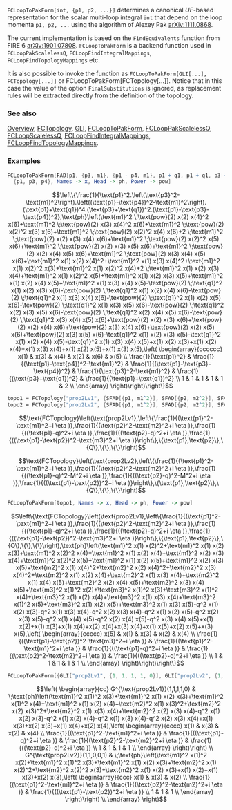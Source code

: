`FCLoopToPakForm[int, {p1, p2, ...}]` determines a canonical $UF$-based representation for the scalar multi-loop integral `int` that depend on the loop momenta `p1, p2, ...` using the algorithm of Alexey Pak [arXiv:1111.0868](https://arxiv.org/abs/1111.0868).

The current implementation is based on the `FindEquivalents` function from FIRE 6 [arXiv:1901.07808](https://arxiv.org/abs/1901.07808). `FCLoopToPakForm` is a backend function used in `FCLoopPakScalelessQ`, `FCLoopFindIntegralMappings`, `FCLoopFindTopologyMappings` etc.

It is also possible to invoke the function as `FCLoopToPakForm[GLI[...], FCTopology[...]]` or FCLoopToPakForm[FCTopology[...]]. Notice that in this case the value of the option `FinalSubstitutions` is ignored, as replacement rules will be extracted directly from the definition of the topology.

### See also

[Overview](Extra/FeynCalc.md), [FCTopology](FCTopology.md), [GLI](GLI.md), [FCLoopToPakForm](FCLoopToPakForm.md), [FCLoopPakScalelessQ](FCLoopPakScalelessQ.md), [FCLoopScalelessQ](FCLoopScalelessQ.md), [FCLoopFindIntegralMappings](FCLoopFindIntegralMappings.md), [FCLoopFindTopologyMappings](FCLoopFindTopologyMappings.md).

### Examples

```mathematica
FCLoopToPakForm[FAD[p1, {p3, m1}, {p1 - p4, m1}, p1 + q1, p1 + q1, p3 + q1, p1 - p3 - p4], 
  {p1, p3, p4}, Names -> x, Head -> ph, Power -> pow]
```

$$\left\{\frac{1}{\text{p1}^2.\left(\text{p3}^2-\text{m1}^2\right).\left((\text{p1}-\text{p4})^2-\text{m1}^2\right).(\text{p1}+\text{q1})^4.(\text{p3}+\text{q1})^2.(\text{p1}-\text{p3}-\text{p4})^2},\text{ph}\left(\text{m1}^2 \;\text{pow}(2) x(2) x(4)^2 x(6)+\text{m1}^2 \;\text{pow}(2) x(3) x(4)^2 x(6)+\text{m1}^2 \;\text{pow}(2) x(2)^2 x(3) x(6)+\text{m1}^2 \;\text{pow}(2) x(2)^2 x(4) x(6)+2 \;\text{m1}^2 \;\text{pow}(2) x(2) x(3) x(4) x(6)+\text{m1}^2 \;\text{pow}(2) x(2)^2 x(5) x(6)+\text{m1}^2 \;\text{pow}(2) x(2) x(3) x(5) x(6)+\text{m1}^2 \;\text{pow}(2) x(2) x(4) x(5) x(6)+\text{m1}^2 \;\text{pow}(2) x(3) x(4) x(5) x(6)+\text{m1}^2 x(1) x(2) x(4)^2+\text{m1}^2 x(1) x(3) x(4)^2+\text{m1}^2 x(1) x(2)^2 x(3)+\text{m1}^2 x(1) x(2)^2 x(4)+2 \;\text{m1}^2 x(1) x(2) x(3) x(4)+\text{m1}^2 x(1) x(2)^2 x(5)+\text{m1}^2 x(1) x(2) x(3) x(5)+\text{m1}^2 x(1) x(2) x(4) x(5)+\text{m1}^2 x(1) x(3) x(4) x(5)-\text{pow}(2) \;\text{q1}^2 x(1) x(2) x(3) x(6)-\text{pow}(2) \;\text{q1}^2 x(1) x(2) x(4) x(6)-\text{pow}(2) \;\text{q1}^2 x(1) x(3) x(4) x(6)-\text{pow}(2) \;\text{q1}^2 x(1) x(2) x(5) x(6)-\text{pow}(2) \;\text{q1}^2 x(1) x(3) x(5) x(6)-\text{pow}(2) \;\text{q1}^2 x(2) x(3) x(5) x(6)-\text{pow}(2) \;\text{q1}^2 x(2) x(4) x(5) x(6)-\text{pow}(2) \;\text{q1}^2 x(3) x(4) x(5) x(6)+\text{pow}(2) x(2) x(3) x(6)+\text{pow}(2) x(2) x(4) x(6)+\text{pow}(2) x(3) x(4) x(6)+\text{pow}(2) x(2) x(5) x(6)+\text{pow}(2) x(3) x(5) x(6)-\text{q1}^2 x(1) x(2) x(3) x(5)-\text{q1}^2 x(1) x(2) x(4) x(5)-\text{q1}^2 x(1) x(3) x(4) x(5)+x(1) x(2) x(3)+x(1) x(2) x(4)+x(1) x(3) x(4)+x(1) x(2) x(5)+x(1) x(3) x(5),\left(
\begin{array}{cccccc}
 x(1) & x(3) & x(4) & x(2) & x(6) & x(5) \\
 \frac{1}{\text{p1}^2} & \frac{1}{(\text{p1}-\text{p4})^2-\text{m1}^2} & \frac{1}{(\text{p1}-\text{p3}-\text{p4})^2} & \frac{1}{\text{p3}^2-\text{m1}^2} & \frac{1}{(\text{p3}+\text{q1})^2} & \frac{1}{(\text{p1}+\text{q1})^2} \\
 1 & 1 & 1 & 1 & 1 & 2 \\
\end{array}
\right)\right)\right\}$$

```mathematica
topo1 = FCTopology["prop2Lv1", {SFAD[{p1, m1^2}], SFAD[{p2, m2^2}], SFAD[p1 - q], SFAD[p2 - q], SFAD[{p1 - p2, m3^2}]}, {p1, p2}, {Q}, {}, {}]
topo2 = FCTopology["prop2Lv2", {SFAD[{p1, m1^2}], SFAD[{p2, m2^2}], SFAD[{p1 - q, M^2}], SFAD[{p2 - q, M^2}], SFAD[p1 - p2]}, {p1, p2}, {Q}, {}, {}]
```

$$\text{FCTopology}\left(\text{prop2Lv1},\left\{\frac{1}{(\text{p1}^2-\text{m1}^2+i \eta )},\frac{1}{(\text{p2}^2-\text{m2}^2+i \eta )},\frac{1}{((\text{p1}-q)^2+i \eta )},\frac{1}{((\text{p2}-q)^2+i \eta )},\frac{1}{((\text{p1}-\text{p2})^2-\text{m3}^2+i \eta )}\right\},\{\text{p1},\text{p2}\},\{Q\},\{\},\{\}\right)$$

$$\text{FCTopology}\left(\text{prop2Lv2},\left\{\frac{1}{(\text{p1}^2-\text{m1}^2+i \eta )},\frac{1}{(\text{p2}^2-\text{m2}^2+i \eta )},\frac{1}{((\text{p1}-q)^2-M^2+i \eta )},\frac{1}{((\text{p2}-q)^2-M^2+i \eta )},\frac{1}{((\text{p1}-\text{p2})^2+i \eta )}\right\},\{\text{p1},\text{p2}\},\{Q\},\{\},\{\}\right)$$

```mathematica
FCLoopToPakForm[topo1, Names -> x, Head -> ph, Power -> pow]
```

$$\left\{\text{FCTopology}\left(\text{prop2Lv1},\left\{\frac{1}{(\text{p1}^2-\text{m1}^2+i \eta )},\frac{1}{(\text{p2}^2-\text{m2}^2+i \eta )},\frac{1}{((\text{p1}-q)^2+i \eta )},\frac{1}{((\text{p2}-q)^2+i \eta )},\frac{1}{((\text{p1}-\text{p2})^2-\text{m3}^2+i \eta )}\right\},\{\text{p1},\text{p2}\},\{Q\},\{\},\{\}\right),\text{ph}\left(\text{m1}^2 x(1) x(2)^2+\text{m1}^2 x(1) x(2) x(3)+\text{m1}^2 x(2)^2 x(4)+\text{m1}^2 x(1) x(2) x(4)+\text{m1}^2 x(2) x(3) x(4)+\text{m1}^2 x(2)^2 x(5)+\text{m1}^2 x(1) x(2) x(5)+\text{m1}^2 x(2) x(3) x(5)+\text{m2}^2 x(1) x(4)^2+\text{m2}^2 x(2) x(4)^2+\text{m2}^2 x(3) x(4)^2+\text{m2}^2 x(1) x(2) x(4)+\text{m2}^2 x(1) x(3) x(4)+\text{m2}^2 x(1) x(4) x(5)+\text{m2}^2 x(2) x(4) x(5)+\text{m2}^2 x(3) x(4) x(5)+\text{m3}^2 x(1)^2 x(2)+\text{m3}^2 x(1)^2 x(3)+\text{m3}^2 x(1)^2 x(4)+\text{m3}^2 x(1) x(2) x(4)+\text{m3}^2 x(1) x(3) x(4)+\text{m3}^2 x(1)^2 x(5)+\text{m3}^2 x(1) x(2) x(5)+\text{m3}^2 x(1) x(3) x(5)-q^2 x(1) x(2) x(3)-q^2 x(1) x(3) x(4)-q^2 x(2) x(3) x(4)-q^2 x(1) x(2) x(5)-q^2 x(2) x(3) x(5)-q^2 x(1) x(4) x(5)-q^2 x(2) x(4) x(5)-q^2 x(3) x(4) x(5)+x(1) x(2)+x(1) x(3)+x(1) x(4)+x(2) x(4)+x(3) x(4)+x(1) x(5)+x(2) x(5)+x(3) x(5),\left(
\begin{array}{ccccc}
 x(5) & x(1) & x(3) & x(2) & x(4) \\
 \frac{1}{((\text{p1}-\text{p2})^2-\text{m3}^2+i \eta )} & \frac{1}{(\text{p1}^2-\text{m1}^2+i \eta )} & \frac{1}{((\text{p1}-q)^2+i \eta )} & \frac{1}{(\text{p2}^2-\text{m2}^2+i \eta )} & \frac{1}{((\text{p2}-q)^2+i \eta )} \\
 1 & 1 & 1 & 1 & 1 \\
\end{array}
\right)\right)\right\}$$

```mathematica
FCLoopToPakForm[{GLI["prop2Lv1", {1, 1, 1, 1, 0}], GLI["prop2Lv2", {1, 1, 0, 0, 1}]}, {topo1, topo2}, Names -> x, Head -> ph, Power -> pow]
```

$$\left(
\begin{array}{cc}
 G^{\text{prop2Lv1}}(1,1,1,1,0) & \;\text{ph}\left(\text{m1}^2 x(1)^2 x(3)+\text{m1}^2 x(1) x(2) x(3)+\text{m1}^2 x(1)^2 x(4)+\text{m1}^2 x(1) x(2) x(4)+\text{m2}^2 x(1) x(3)^2+\text{m2}^2 x(2) x(3)^2+\text{m2}^2 x(1) x(3) x(4)+\text{m2}^2 x(2) x(3) x(4)-q^2 x(1) x(2) x(3)-q^2 x(1) x(2) x(4)-q^2 x(1) x(3) x(4)-q^2 x(2) x(3) x(4)+x(1) x(3)+x(2) x(3)+x(1) x(4)+x(2) x(4),\left(
\begin{array}{cccc}
 x(1) & x(3) & x(2) & x(4) \\
 \frac{1}{(\text{p1}^2-\text{m1}^2+i \eta )} & \frac{1}{((\text{p1}-q)^2+i \eta )} & \frac{1}{(\text{p2}^2-\text{m2}^2+i \eta )} & \frac{1}{((\text{p2}-q)^2+i \eta )} \\
 1 & 1 & 1 & 1 \\
\end{array}
\right)\right) \\
 G^{\text{prop2Lv2}}(1,1,0,0,1) & \;\text{ph}\left(\text{m1}^2 x(1)^2 x(2)+\text{m1}^2 x(1)^2 x(3)+\text{m1}^2 x(1) x(2) x(3)+\text{m2}^2 x(1) x(2)^2+\text{m2}^2 x(2)^2 x(3)+\text{m2}^2 x(1) x(2) x(3)+x(1) x(2)+x(1) x(3)+x(2) x(3),\left(
\begin{array}{ccc}
 x(1) & x(3) & x(2) \\
 \frac{1}{(\text{p1}^2-\text{m1}^2+i \eta )} & \frac{1}{(\text{p2}^2-\text{m2}^2+i \eta )} & \frac{1}{((\text{p1}-\text{p2})^2+i \eta )} \\
 1 & 1 & 1 \\
\end{array}
\right)\right) \\
\end{array}
\right)$$
